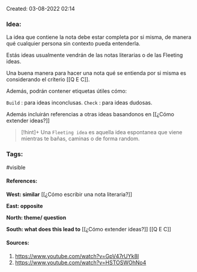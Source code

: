 
Created: 03-08-2022 02:14

### <span class="pink"> **Idea:** </span>
La idea que contiene la nota debe estar completa por si misma, de manera qué cualquier persona sin contexto pueda entenderla.

Estás ideas usualmente vendrán de las notas literarias o de las Fleeting ideas.

Una buena manera para hacer una nota qué se entienda por si misma es considerando el críterio [[Q E C]].

Además, podrán contener etiquetas útiles cómo:

`Build` : para ideas inconclusas.
`Check` : para ideas dudosas.

Además incluirán referencias a otras ideas basandonos en [[¿Cómo extender ideas?]]

> [!hint]+
> Una `Fleeting idea` es aquella idea espontanea que viene mientras te bañas, caminas o de forma random.

### <span class="orange"> **Tags:**</span>
<span class="tag"> #visible</span> 

#### <span class="green"> **References:**</span>

<span class="blue"> **West: similar** </span>
[[¿Cómo escribir una nota literaria?]]

<span class="blue"> **East: opposite** </span>

<span class="blue"> **North: theme/ question** </span>

<span class="blue"> **South: what does this lead to** </span>
[[¿Cómo extender ideas?]]
[[Q E C]]

#### <span class="purple"> **Sources:**</span>
1. https://www.youtube.com/watch?v=GpV47rUYk8I
2. https://www.youtube.com/watch?v=HSTOSWOhNo4